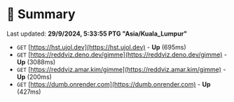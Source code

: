 # 📖 Summary
Last updated: **29/9/2024, 5:33:55 PTG "Asia/Kuala_Lumpur"**

- `GET` [https://hst.ujol.dev](https://hst.ujol.dev) - **Up** (695ms)
- `GET` [https://reddviz.deno.dev/gimme](https://reddviz.deno.dev/gimme) - **Up** (3088ms)
- `GET` [https://reddviz.amar.kim/gimme](https://reddviz.amar.kim/gimme) - **Up** (200ms)
- `GET` [https://dumb.onrender.com](https://dumb.onrender.com) - **Up** (427ms)
